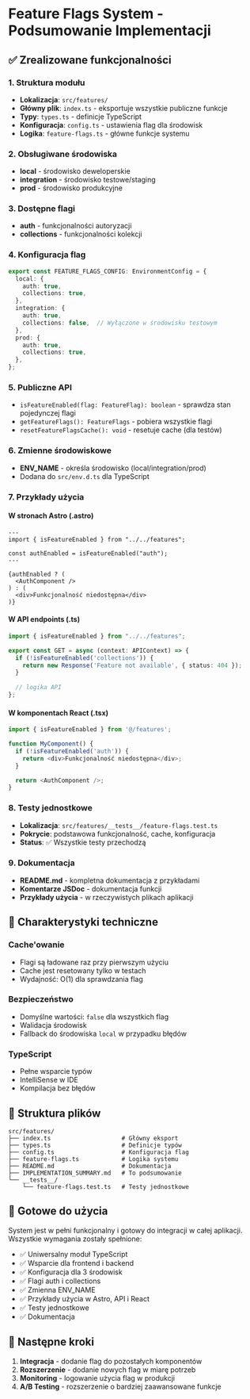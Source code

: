 # Feature Flags System - Podsumowanie Implementacji

## ✅ Zrealizowane funkcjonalności

### 1. Struktura modułu
- **Lokalizacja**: `src/features/`
- **Główny plik**: `index.ts` - eksportuje wszystkie publiczne funkcje
- **Typy**: `types.ts` - definicje TypeScript
- **Konfiguracja**: `config.ts` - ustawienia flag dla środowisk
- **Logika**: `feature-flags.ts` - główne funkcje systemu

### 2. Obsługiwane środowiska
- **local** - środowisko deweloperskie
- **integration** - środowisko testowe/staging
- **prod** - środowisko produkcyjne

### 3. Dostępne flagi
- **auth** - funkcjonalności autoryzacji
- **collections** - funkcjonalności kolekcji

### 4. Konfiguracja flag
```typescript
export const FEATURE_FLAGS_CONFIG: EnvironmentConfig = {
  local: {
    auth: true,
    collections: true,
  },
  integration: {
    auth: true,
    collections: false,  // Wyłączone w środowisku testowym
  },
  prod: {
    auth: true,
    collections: true,
  },
};
```

### 5. Publiczne API
- `isFeatureEnabled(flag: FeatureFlag): boolean` - sprawdza stan pojedynczej flagi
- `getFeatureFlags(): FeatureFlags` - pobiera wszystkie flagi
- `resetFeatureFlagsCache(): void` - resetuje cache (dla testów)

### 6. Zmienne środowiskowe
- **ENV_NAME** - określa środowisko (local/integration/prod)
- Dodana do `src/env.d.ts` dla TypeScript

### 7. Przykłady użycia

#### W stronach Astro (.astro)
```astro
---
import { isFeatureEnabled } from "../../features";

const authEnabled = isFeatureEnabled("auth");
---

{authEnabled ? (
  <AuthComponent />
) : (
  <div>Funkcjonalność niedostępna</div>
)}
```

#### W API endpoints (.ts)
```typescript
import { isFeatureEnabled } from "../../features";

export const GET = async (context: APIContext) => {
  if (!isFeatureEnabled('collections')) {
    return new Response('Feature not available', { status: 404 });
  }
  
  // logika API
};
```

#### W komponentach React (.tsx)
```typescript
import { isFeatureEnabled } from '@/features';

function MyComponent() {
  if (!isFeatureEnabled('auth')) {
    return <div>Funkcjonalność niedostępna</div>;
  }

  return <AuthComponent />;
}
```

### 8. Testy jednostkowe
- **Lokalizacja**: `src/features/__tests__/feature-flags.test.ts`
- **Pokrycie**: podstawowa funkcjonalność, cache, konfiguracja
- **Status**: ✅ Wszystkie testy przechodzą

### 9. Dokumentacja
- **README.md** - kompletna dokumentacja z przykładami
- **Komentarze JSDoc** - dokumentacja funkcji
- **Przykłady użycia** - w rzeczywistych plikach aplikacji

## 🔧 Charakterystyki techniczne

### Cache'owanie
- Flagi są ładowane raz przy pierwszym użyciu
- Cache jest resetowany tylko w testach
- Wydajność: O(1) dla sprawdzania flag

### Bezpieczeństwo
- Domyślne wartości: `false` dla wszystkich flag
- Walidacja środowisk
- Fallback do środowiska `local` w przypadku błędów

### TypeScript
- Pełne wsparcie typów
- IntelliSense w IDE
- Kompilacja bez błędów

## 📁 Struktura plików

```
src/features/
├── index.ts                    # Główny eksport
├── types.ts                    # Definicje typów
├── config.ts                   # Konfiguracja flag
├── feature-flags.ts            # Logika systemu
├── README.md                   # Dokumentacja
├── IMPLEMENTATION_SUMMARY.md   # To podsumowanie
└── __tests__/
    └── feature-flags.test.ts   # Testy jednostkowe
```

## 🚀 Gotowe do użycia

System jest w pełni funkcjonalny i gotowy do integracji w całej aplikacji. Wszystkie wymagania zostały spełnione:

- ✅ Uniwersalny moduł TypeScript
- ✅ Wsparcie dla frontend i backend
- ✅ Konfiguracja dla 3 środowisk
- ✅ Flagi auth i collections
- ✅ Zmienna ENV_NAME
- ✅ Przykłady użycia w Astro, API i React
- ✅ Testy jednostkowe
- ✅ Dokumentacja

## 🔄 Następne kroki

1. **Integracja** - dodanie flag do pozostałych komponentów
2. **Rozszerzenie** - dodanie nowych flag w miarę potrzeb
3. **Monitoring** - logowanie użycia flag w produkcji
4. **A/B Testing** - rozszerzenie o bardziej zaawansowane funkcje
